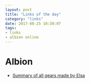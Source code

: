 ```yaml
---
layout: post
title: "Links of the day"
category: "links"
date: 2017-08-25 10:50:07
tags:
- links
- albion online
---
```


# Albion

- [Summary of all gears made by Elsa](https://docs.google.com/spreadsheets/d/1BuUHLv2gsFOzTx8HuWUxo6xwVCtXt14pRaR38GX7m7w/htmlview)
